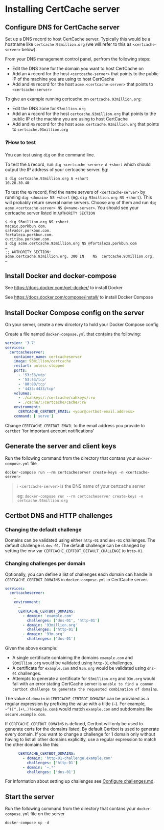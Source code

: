 # Installing CertCache server

## Configure DNS for CertCache server

Set up a DNS record to host CertCache server. Typically this would be a hostname like `certcache.93million.org` (we will refer to this as `<certcache-server>` below).

From your DNS management control panel, perfrom the following steps:
  * Edit the DNS zone for the domain you want to host CertCache on
  * Add an `A` record for the host `<certcache-server>` that points to the public IP of the machine you are using to host CertCache
  * Add and `NS` record for the host `acme.<certcache-server>` that points to `<certcache-server>`

To give an example running certcache on `certcache.93million.org`:
  * Edit the DNS zone for `93million.org`
  * Add an `A` record for the host `certcache.93million.org` that points to the public IP of the machine you are using to host CertCache
  * Add and `NS` record for the host `acme.certcache.93million.org` that points to `certcache.93million.org`

### ❓How to test

You can test using `dig` on the command line.

To test the `A` record, run `dig <certcache-server> A +short` which should output the IP address of your certcache server. Eg:

```
$ dig certcache.93million.org A +short
10.20.30.40
```

To test the `NS` record, find the name servers of `<certcache-server>` by running `dig <domain> NS +short` (eg. `dig 93million.org NS +short`). This will probably return several name servers. Choose any of them and run `dig acme.<certcache-server> NS @<name-server>`. You should see your certcache server listed in `AUTHORITY SECTION`

```
$ dig 93million.org NS +short
maceio.porkbun.com.
salvador.porkbun.com.
fortaleza.porkbun.com.
curitiba.porkbun.com.
$ dig acme.certcache.93million.org NS @fortaleza.porkbun.com
…
;; AUTHORITY SECTION:
acme.certcache.93million.org. 300 IN	NS	certcache.93million.org.
…
```

## Install Docker and docker-compose

See https://docs.docker.com/get-docker/ to install Docker

See https://docs.docker.com/compose/install/ to install Docker Compose

## Install Docker Compose config on the server

On your server, create a new dircetory to hold your Docker Compose config

Create a file named `docker-compose.yml` that contains the following:

```yaml
version: '3.7'
services:
  certcacheserver:
    container_name: certcacheserver
    image: 93million/certcache
    restart: unless-stopped
    ports:
      - '53:53/udp'
      - '53:53/tcp'
      - '80:80/tcp'
      - '4433:4433/tcp'
    volumes:
      - ./cahkeys/:/certcache/cahkeys/:rw
      - ./cache/:/certcache/cache/:rw
    environment:
      CERTCACHE_CERTBOT_EMAIL: <your@certbot-email.address>
    command: ['serve']
```

Change `CERTCACHE_CERTBOT_EMAIL` to the email address you provide to `certbot` 'for important account notifications'

## Generate the server and client keys

Run the following command from the directory that contans your `docker-compose.yml` file

```
docker-compose run --rm certcacheserver create-keys -n <certcache-server>
```

> ℹ️ `<certcache-server>` is the DNS name of your certcache server
>
> eg: `docker-compose run --rm certcacheserver create-keys -n certcache.93million.org`

## Certbot DNS and HTTP challenges

### Changing the default challenge

Domains can be validated using either `http-01` and `dns-01` challenges. The default challenge is `dns-01`. The default challenge can be changed by setting the env var `CERTCACHE_CERTBOT_DEFAULT_CHALLENGE` to `http-01`.

### Changing challenges per domain

Optionally, you can define a list of challenges each domain can handle in `CERTCACHE_CERTBOT_DOMAINS` in `docker-compose.yml` in CertCache server.

```yaml
services:
  certcacheserver:
    …
    environment:
      …
      CERTCACHE_CERTBOT_DOMAINS:
        - domain: 'example.com'
          challenges: ['dns-01', 'http-01']
        - domain: '93million.org'
          challenges: ['http-01']
        - domain: '93m.org'
          challenges: ['dns-01']
```

Given the above example:

  * A single certificate containing the domains `example.com` and `93million.org` would be validated using `http-01` challenges.
  * A certificate for `example.com` and `93m.org` would be validated using `dns-01` challenges.
  * Attempts to generate a certificate for `93million.org` and `93m.org` would fail with an error stating CertCache server is `unable to find a common certbot challenge to generate the requested combination of domains`.

The value of `domain` in `CERTCACHE_CERTBOT_DOMAINS` can be provided as a regular expression by prefixing the value with a tilde (`~`). For example, `~^([^.]+\.)?example.com$` would match `example.com` and subdomains like `secure.example.com`.

If `CERTCACHE_CERTBOT_DOMAINS` is defined, Certbot will only be used to generate certs for the domains listed. By default Certbot is used to generate every domain. If you want to change a challenge for 1 domain only without having to list all other domains explicitly, use a regular expression to match the other domains like this:

```yaml
      CERTCACHE_CERTBOT_DOMAINS:
        - domain: 'http-01-challenge.example.com'
          challenges: ['http-01']
        - domain: '~.*'
          challenges: ['dns-01']
```

For information about setting up challenges see [Configure challenges.md](Configure%20challenges.md).

## Start the server

Run the following command from the directory that contans your `docker-compose.yml` file on the server

```
docker-compose up -d
```
